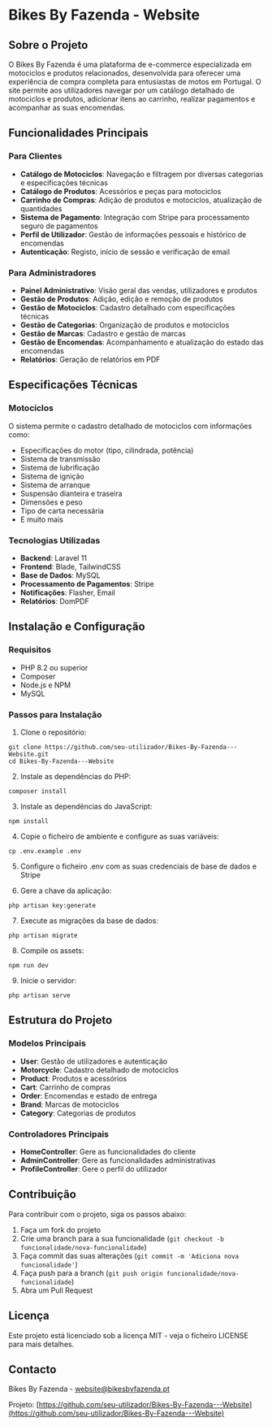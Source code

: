# Bikes By Fazenda - Website

## Sobre o Projeto

O Bikes By Fazenda é uma plataforma de e-commerce especializada em motociclos e produtos relacionados, desenvolvida para oferecer uma experiência de compra completa para entusiastas de motos em Portugal. O site permite aos utilizadores navegar por um catálogo detalhado de motociclos e produtos, adicionar itens ao carrinho, realizar pagamentos e acompanhar as suas encomendas.

## Funcionalidades Principais

### Para Clientes
- **Catálogo de Motociclos**: Navegação e filtragem por diversas categorias e especificações técnicas
- **Catálogo de Produtos**: Acessórios e peças para motociclos
- **Carrinho de Compras**: Adição de produtos e motociclos, atualização de quantidades
- **Sistema de Pagamento**: Integração com Stripe para processamento seguro de pagamentos
- **Perfil de Utilizador**: Gestão de informações pessoais e histórico de encomendas
- **Autenticação**: Registo, início de sessão e verificação de email

### Para Administradores
- **Painel Administrativo**: Visão geral das vendas, utilizadores e produtos
- **Gestão de Produtos**: Adição, edição e remoção de produtos
- **Gestão de Motociclos**: Cadastro detalhado com especificações técnicas
- **Gestão de Categorias**: Organização de produtos e motociclos
- **Gestão de Marcas**: Cadastro e gestão de marcas
- **Gestão de Encomendas**: Acompanhamento e atualização do estado das encomendas
- **Relatórios**: Geração de relatórios em PDF

## Especificações Técnicas

### Motociclos
O sistema permite o cadastro detalhado de motociclos com informações como:
- Especificações do motor (tipo, cilindrada, potência)
- Sistema de transmissão
- Sistema de lubrificação
- Sistema de ignição
- Sistema de arranque
- Suspensão dianteira e traseira
- Dimensões e peso
- Tipo de carta necessária
- E muito mais

### Tecnologias Utilizadas
- **Backend**: Laravel 11
- **Frontend**: Blade, TailwindCSS
- **Base de Dados**: MySQL
- **Processamento de Pagamentos**: Stripe
- **Notificações**: Flasher, Email
- **Relatórios**: DomPDF

## Instalação e Configuração

### Requisitos
- PHP 8.2 ou superior
- Composer
- Node.js e NPM
- MySQL

### Passos para Instalação

1. Clone o repositório:
```
git clone https://github.com/seu-utilizador/Bikes-By-Fazenda---Website.git
cd Bikes-By-Fazenda---Website
```

2. Instale as dependências do PHP:
```
composer install
```

3. Instale as dependências do JavaScript:
```
npm install
```

4. Copie o ficheiro de ambiente e configure as suas variáveis:
```
cp .env.example .env
```

5. Configure o ficheiro .env com as suas credenciais de base de dados e Stripe

6. Gere a chave da aplicação:
```
php artisan key:generate
```

7. Execute as migrações da base de dados:
```
php artisan migrate
```

8. Compile os assets:
```
npm run dev
```

9. Inicie o servidor:
```
php artisan serve
```

## Estrutura do Projeto

### Modelos Principais
- **User**: Gestão de utilizadores e autenticação
- **Motorcycle**: Cadastro detalhado de motociclos
- **Product**: Produtos e acessórios
- **Cart**: Carrinho de compras
- **Order**: Encomendas e estado de entrega
- **Brand**: Marcas de motociclos
- **Category**: Categorias de produtos

### Controladores Principais
- **HomeController**: Gere as funcionalidades do cliente
- **AdminController**: Gere as funcionalidades administrativas
- **ProfileController**: Gere o perfil do utilizador

## Contribuição

Para contribuir com o projeto, siga os passos abaixo:

1. Faça um fork do projeto
2. Crie uma branch para a sua funcionalidade (`git checkout -b funcionalidade/nova-funcionalidade`)
3. Faça commit das suas alterações (`git commit -m 'Adiciona nova funcionalidade'`)
4. Faça push para a branch (`git push origin funcionalidade/nova-funcionalidade`)
5. Abra um Pull Request

## Licença

Este projeto está licenciado sob a licença MIT - veja o ficheiro LICENSE para mais detalhes.

## Contacto

Bikes By Fazenda - [website@bikesbyfazenda.pt](mailto:website@bikesbyfazenda.pt)

Projeto: [https://github.com/seu-utilizador/Bikes-By-Fazenda---Website](https://github.com/seu-utilizador/Bikes-By-Fazenda---Website)
